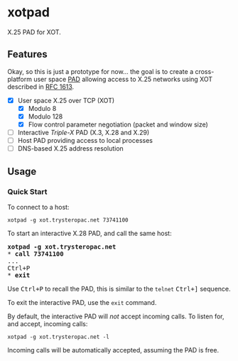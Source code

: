 # xotpad

X.25 PAD for XOT.

## Features

Okay, so this is just a prototype for now... the goal is to create a cross-platform user space
[PAD](https://en.wikipedia.org/wiki/Packet_assembler/disassembler)
allowing access to X.25 networks using XOT described in
[RFC 1613](https://www.rfc-editor.org/rfc/rfc1613.html).

  - [x] User space X.25 over TCP (XOT)
      - [x] Modulo 8
      - [x] Modulo 128
      - [x] Flow control parameter negotiation (packet and window size)
  - [ ] Interactive _Triple-X_ PAD (X.3, X.28 and X.29)
  - [ ] Host PAD providing access to local processes
  - [ ] DNS-based X.25 address resolution

## Usage

### Quick Start

To connect to a host:

```
xotpad -g xot.trysteropac.net 73741100
```

To start an interactive X.28 PAD, and call the same host:

<pre>
<b>xotpad -g xot.trysteropac.net</b>
* <b>call 73741100</b>
...
<kbd><kbd>Ctrl</kbd>+<kbd>P</kbd></kbd>
* <b>exit</b>
</pre>

Use <kbd><kbd>Ctrl</kbd>+<kbd>P</kbd></kbd> to recall the PAD, this is similar to the `telnet`
<kbd><kbd>Ctrl</kbd>+<kbd>]</kbd></kbd> sequence.

To exit the interactive PAD, use the `exit` command.

By default, the interactive PAD will _not_ accept incoming calls. To listen for, and accept, incoming calls:

```
xotpad -g xot.trysteropac.net -l
```

Incoming calls will be automatically accepted, assuming the PAD is free.
